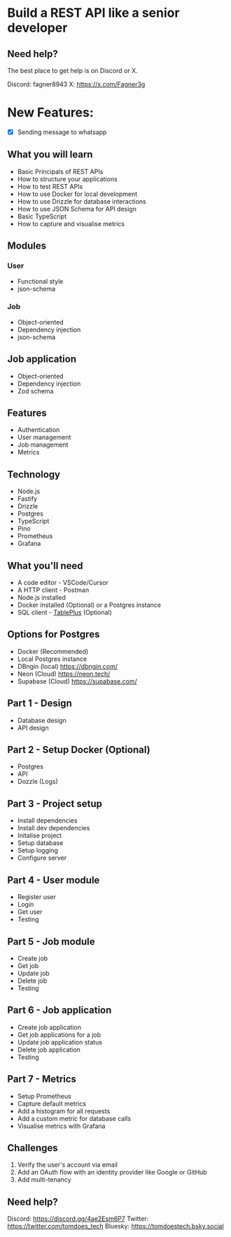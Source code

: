# Build a REST API like a senior developer

## Need help?
The best place to get help is on Discord or X.

Discord: fagner8943
X: https://x.com/Fagner3g

# New Features:

- [x] Sending message to whatsapp 

## What you will learn
* Basic Principals of REST APIs
* How to structure your applications
* How to test REST APIs
* How to use Docker for local development
* How to use Drizzle for database interactions
* How to use JSON Schema for API design
* Basic TypeScript
* How to capture and visualise metrics


## Modules
### User
* Functional style
* json-schema

### Job
* Object-oriented
* Dependency injection
* json-schema

## Job application
* Object-oriented
* Dependency injection
* Zod schema

## Features
* Authentication
* User management
* Job management
* Metrics



## Technology
* Node.js
* Fastify
* Drizzle
* Postgres
* TypeScript
* Pino
* Prometheus
* Grafana

## What you'll need
* A code editor - VSCode/Cursor
* A HTTP client - Postman
* Node.js installed
* Docker installed (Optional) or a Postgres instance
* SQL client - [TablePlus](https://tableplus.com) (Optional)

## Options for Postgres
* Docker (Recommended)
* Local Postgres instance
* DBngin (local) https://dbngin.com/
* Neon (Cloud) https://neon.tech/
* Supabase (Cloud) https://supabase.com/

## Part 1 - Design
* Database design
* API design

## Part 2 - Setup Docker (Optional)
* Postgres
* API
* Dozzle (Logs)

## Part 3 - Project setup
* Install dependencies
* Install dev dependencies
* Initalise project
* Setup database
* Setup logging
* Configure server

## Part 4 - User module
* Register user
* Login
* Get user
* Testing

## Part 5 - Job module
* Create job
* Get job
* Update job
* Delete job
* Testing

## Part 6 - Job application
* Create job application
* Get job applications for a job
* Update job application status
* Delete job application
* Testing

## Part 7 - Metrics
* Setup Prometheus
* Capture default metrics
* Add a histogram for all requests
* Add a custom metric for database calls
* Visualise metrics with Grafana

## Challenges
1. Verify the user's account via email
2. Add an OAuth flow with an identity provider like Google or GitHub
3. Add multi-tenancy

## Need help?
Discord: https://discord.gg/4ae2Esm6P7
Twitter: https://twitter.com/tomdoes_tech
Bluesky: https://tomdoestech.bsky.social